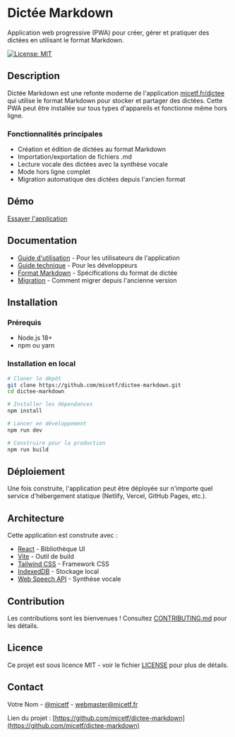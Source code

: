 # Dictée Markdown

Application web progressive (PWA) pour créer, gérer et pratiquer des dictées en utilisant le format Markdown.

[![License: MIT](https://img.shields.io/badge/License-MIT-blue.svg)](https://opensource.org/licenses/MIT)

## Description

Dictée Markdown est une refonte moderne de l'application [micetf.fr/dictee](https://micetf.fr/dictee) qui utilise le format Markdown pour stocker et partager des dictées. Cette PWA peut être installée sur tous types d'appareils et fonctionne même hors ligne.

### Fonctionnalités principales

-   Création et édition de dictées au format Markdown
-   Importation/exportation de fichiers .md
-   Lecture vocale des dictées avec la synthèse vocale
-   Mode hors ligne complet
-   Migration automatique des dictées depuis l'ancien format

## Démo

[Essayer l'application](https://micetf.fr/dictee-markdown)

## Documentation

-   [Guide d'utilisation](docs/GUIDE_UTILISATION.md) - Pour les utilisateurs de l'application
-   [Guide technique](docs/GUIDE_TECHNIQUE.md) - Pour les développeurs
-   [Format Markdown](docs/FORMAT_MARKDOWN.md) - Spécifications du format de dictée
-   [Migration](docs/MIGRATION.md) - Comment migrer depuis l'ancienne version

## Installation

### Prérequis

-   Node.js 18+
-   npm ou yarn

### Installation en local

```bash
# Cloner le dépôt
git clone https://github.com/micetf/dictee-markdown.git
cd dictee-markdown

# Installer les dépendances
npm install

# Lancer en développement
npm run dev

# Construire pour la production
npm run build
```

## Déploiement

Une fois construite, l'application peut être déployée sur n'importe quel service d'hébergement statique (Netlify, Vercel, GitHub Pages, etc.).

## Architecture

Cette application est construite avec :

-   [React](https://reactjs.org/) - Bibliothèque UI
-   [Vite](https://vitejs.dev/) - Outil de build
-   [Tailwind CSS](https://tailwindcss.com/) - Framework CSS
-   [IndexedDB](https://developer.mozilla.org/fr/docs/Web/API/IndexedDB_API) - Stockage local
-   [Web Speech API](https://developer.mozilla.org/fr/docs/Web/API/Web_Speech_API) - Synthèse vocale

## Contribution

Les contributions sont les bienvenues ! Consultez [CONTRIBUTING.md](CONTRIBUTING.md) pour les détails.

## Licence

Ce projet est sous licence MIT - voir le fichier [LICENSE](LICENSE) pour plus de détails.

## Contact

Votre Nom - [@micetf](https://twitter.com/votre_twitter) - webmaster@micetf.fr

Lien du projet : [https://github.com/micetf/dictee-markdown](https://github.com/micetf/dictee-markdown)
